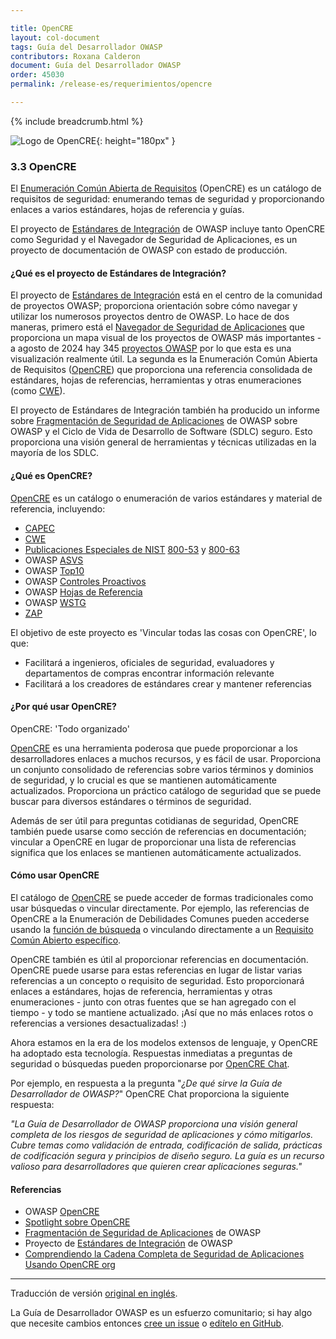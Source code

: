 ```yaml
---

title: OpenCRE
layout: col-document
tags: Guía del Desarrollador OWASP
contributors: Roxana Calderon
document: Guía del Desarrollador OWASP
order: 45030
permalink: /release-es/requerimientos/opencre

---
```


{% include breadcrumb.html %}

![Logo de OpenCRE](../../../assets/images/logos/opencre.png "OWASP OpenCRE"){: height="180px" }

### 3.3 OpenCRE

El [Enumeración Común Abierta de Requisitos][opencre] (OpenCRE) es un catálogo de requisitos de seguridad:
enumerando temas de seguridad y proporcionando enlaces a varios estándares, hojas de referencia y guías.

El proyecto de [Estándares de Integración][intstand] de OWASP incluye tanto OpenCRE como Seguridad y el Navegador de Seguridad de Aplicaciones, es un proyecto de documentación de OWASP con estado de producción.

#### ¿Qué es el proyecto de Estándares de Integración?

El proyecto de [Estándares de Integración][intstand] está en el centro de la comunidad de proyectos OWASP;
proporciona orientación sobre cómo navegar y utilizar los numerosos proyectos dentro de OWASP.
Lo hace de dos maneras, primero está el [Navegador de Seguridad de Aplicaciones][intstand] que proporciona un mapa visual
de los proyectos de OWASP más importantes - a agosto de 2024 hay 345 [proyectos OWASP][projects]
por lo que esta es una visualización realmente útil.
La segunda es la Enumeración Común Abierta de Requisitos ([OpenCRE][opencre]) que proporciona una referencia consolidada de
estándares, hojas de referencias, herramientas y otras enumeraciones (como [CWE][cwe]).

El proyecto de Estándares de Integración también ha producido un informe sobre [Fragmentación de Seguridad de Aplicaciones][sdlc] de OWASP
sobre OWASP y el Ciclo de Vida de Desarrollo de Software (SDLC) seguro.
Esto proporciona una visión general de herramientas y técnicas utilizadas en la mayoría de los SDLC.

#### ¿Qué es OpenCRE?

[OpenCRE][opencre] es un catálogo o enumeración de varios estándares y material de referencia, incluyendo:

* [CAPEC][capecocre]
* [CWE][cweocre]
* [Publicaciones Especiales de NIST][nist] [800-53][nist53] y [800-63][nist63]
* OWASP [ASVS][asvs]
* OWASP [Top10][top10ocre]
* OWASP [Controles Proactivos][proactiveocre]
* OWASP [Hojas de Referencia][csocre]
* OWASP [WSTG][wstgocre]
* [ZAP][zapocre]

El objetivo de este proyecto es 'Vincular todas las cosas con OpenCRE', lo que:

* Facilitará a ingenieros, oficiales de seguridad, evaluadores y departamentos de compras encontrar información relevante
* Facilitará a los creadores de estándares crear y mantener referencias

#### ¿Por qué usar OpenCRE?

OpenCRE: 'Todo organizado'

[OpenCRE][opencre] es una herramienta poderosa que puede proporcionar a los desarrolladores enlaces a muchos recursos, y es fácil de usar.
Proporciona un conjunto consolidado de referencias sobre varios términos y dominios de seguridad,
y lo crucial es que se mantienen automáticamente actualizados.
Proporciona un práctico catálogo de seguridad que se puede buscar para diversos estándares o términos de seguridad.

Además de ser útil para preguntas cotidianas de seguridad,
OpenCRE también puede usarse como sección de referencias en documentación;
vincular a OpenCRE en lugar de proporcionar una lista de referencias significa que los enlaces se mantienen automáticamente actualizados.

#### Cómo usar OpenCRE

El catálogo de [OpenCRE][opencre] se puede acceder de formas tradicionales como usar búsquedas o vincular directamente.
Por ejemplo, las referencias de OpenCRE a la Enumeración de Debilidades Comunes pueden accederse usando la [función de búsqueda][cweocre]
o vinculando directamente a un [Requisito Común Abierto específico][cwe1002].

OpenCRE también es útil al proporcionar referencias en documentación.
OpenCRE puede usarse para estas referencias en lugar de listar varias referencias a un concepto o requisito de seguridad.
Esto proporcionará enlaces a estándares, hojas de referencia, herramientas y otras enumeraciones -
junto con otras fuentes que se han agregado con el tiempo - y todo se mantiene actualizado.
¡Así que no más enlaces rotos o referencias a versiones desactualizadas! :)

Ahora estamos en la era de los modelos extensos de lenguaje, y OpenCRE ha adoptado esta tecnología.
Respuestas inmediatas a preguntas de seguridad o búsquedas pueden proporcionarse por [OpenCRE Chat][opencrechat].

Por ejemplo, en respuesta a la pregunta "_¿De qué sirve la Guía de Desarrollador de OWASP?_"
OpenCRE Chat proporciona la siguiente respuesta:

_"La Guía de Desarrollador de OWASP proporciona una visión general completa de los riesgos de seguridad de aplicaciones y cómo mitigarlos._
_Cubre temas como validación de entrada, codificación de salida, prácticas de codificación segura y principios de diseño seguro._
_La guía es un recurso valioso para desarrolladores que quieren crear aplicaciones seguras."_

#### Referencias

* OWASP [OpenCRE][opencre]
* [Spotlight sobre OpenCRE][spotlight28]
*  [Fragmentación de Seguridad de Aplicaciones][sdlc] de OWASP
* Proyecto de [Estándares de Integración][intstand] de OWASP
* [Comprendiendo la Cadena Completa de Seguridad de Aplicaciones Usando OpenCRE org][opencretalk]

----
Traducción de versión [original en inglés][release0503].

La Guía de Desarrollador OWASP es un esfuerzo comunitario; si hay algo que necesite cambios
entonces [cree un issue][issue0503] o [edítelo en GitHub][edit0503].

[release0503]: https://github.com/OWASP/www-project-developer-guide/blob/main/release/05-requirements/03-opencre.md
[asvs]: https://owasp.org/www-project-application-security-verification-standard/
[capecocre]: https://opencre.org/search/CAPEC
[csocre]: https://opencre.org/search/OWASP%20Cheat%20Sheets
[cweocre]: https://opencre.org/search/CWE
[cwe]: https://cwe.mitre.org/
[cwe1002]: https://www.opencre.org/node/standard/CWE/sectionid/1002
[edit0503]: https://github.com/OWASP/www-project-developer-guide/blob/main/draft/05-requirements/03-opencre.md
[intstand]: https://owasp.org/www-project-integration-standards/
[issue0503]: https://github.com/OWASP/www-project-developer-guide/issues/new?labels=content&template=request.md&title=Update:%2005-requirements/03-opencre
[nist]: https://csrc.nist.gov/
[nist53]: https://www.nist.gov/privacy-framework/nist-privacy-framework-and-cybersecurity-framework-nist-special-publication-800-53
[nist63]: https://pages.nist.gov/800-63-3/
[opencre]: https://www.opencre.org/
[opencrechat]: https://www.opencre.org/chatbot
[opencretalk]: https://www.youtube.com/watch?v=VPOkT9quve0
[proactiveocre]: https://www.opencre.org/search/Proactive%20Controls
[projects]: https://owasp.org/projects/
[sdlc]: https://owasp.org/www-project-integration-standards/writeups/owasp_in_sdlc/
[spotlight28]: https://www.youtube.com/watch?v=TwNroVARmB0&list=PLUKo5k_oSrfOTl27gUmk2o-NBKvkTGw0T
[top10ocre]: https://www.opencre.org/search/OWASP%20Top%2010
[wstgocre]: https://opencre.org/search/WSTG
[zapocre]: https://opencre.org/search/ZAP
